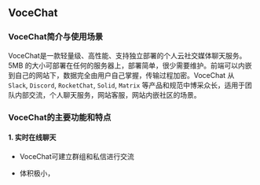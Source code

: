 ## VoceChat

### VoceChat简介与使用场景

VoceChat是一款轻量级、高性能、支持独立部署的个人云社交媒体聊天服务。5MB 的大小可部署在任何的服务器上，部署简单，很少需要维护。前端可以内嵌到自己的网站下，数据完全由用户自己掌握，传输过程加密。VoceChat 从 `Slack`, `Discord`, `RocketChat`, `Solid`, `Matrix` 等产品和规范中博采众长，适用于团队内部交流，个人聊天服务，网站客服，网站内嵌社区的场景。

### VoceChat的主要功能和特点

#### 1. 实时在线聊天

- VoceChat可建立群组和私信进行交流

- 体积极小，